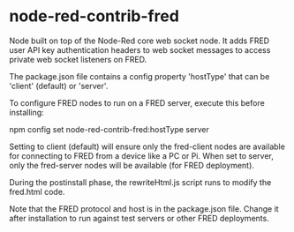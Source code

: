 # node-red-contrib-fred

Node built on top of the Node-Red core web socket node. It adds FRED user API key authentication headers to web socket messages to access private web socket listeners on FRED.

The package.json file contains a config property 'hostType' that can be 'client' (default) or 'server'.

To configure FRED nodes to run on a FRED server, execute this before installing:

npm config set node-red-contrib-fred:hostType server

Setting to client (default) will ensure only the fred-client nodes are available for connecting to FRED from a device like a PC or Pi.  When set to server, only the fred-server nodes will be available (for FRED deployment).

During the postinstall phase, the rewriteHtml.js script runs to modify the fred.html code.

Note that the FRED protocol and host is in the package.json file.  Change it after installation to run against test servers or other FRED deployments.



